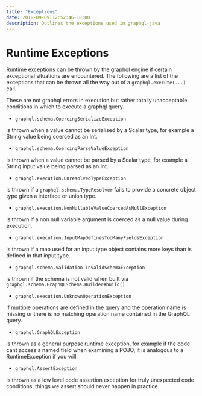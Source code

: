 ```yaml
---
title: "Exceptions"
date: 2018-09-09T12:52:46+10:00
description: Outlines the exceptions used in graphql-java
---
```

# Runtime Exceptions


Runtime exceptions can be thrown by the graphql engine if certain exceptional situations are encountered.  The following
are a list of the exceptions that can be thrown all the way out of a ``graphql.execute(...)`` call.

These are not graphql errors in execution but rather totally unacceptable conditions in which to execute a graphql query.
 
 -  `graphql.schema.CoercingSerializeException`

 is thrown when a value cannot be serialised by a Scalar type, for example
 a String value being coerced as an Int.


 -  `graphql.schema.CoercingParseValueException`

 is thrown when a value cannot be parsed by a Scalar type, for example
 a String input value being parsed as an Int.


 -  `graphql.execution.UnresolvedTypeException`

 is thrown if a `graphql.schema.TypeResolver` fails to provide a concrete
 object type given a interface or union type.


 -  `graphql.execution.NonNullableValueCoercedAsNullException`

 is thrown if a non null variable argument is coerced as a
 null value during execution.


 -  `graphql.execution.InputMapDefinesTooManyFieldsException`

 is thrown if a map used for an input type object contains
 more keys than is defined in that input type.


 -  `graphql.schema.validation.InvalidSchemaException`

 is thrown if the schema is not valid when built via
  `graphql.schema.GraphQLSchema.Builder#build()`

 -  `graphql.execution.UnknownOperationException`

if multiple operations are defined in the query and
the operation name is missing or there is no matching operation name
contained in the GraphQL query.

 -  `graphql.GraphQLException`

 is thrown as a general purpose runtime exception, for example if the code cant
 access a named field when examining a POJO, it is analogous to a RuntimeException if you will.


 -  `graphql.AssertException`

 is thrown as a low level code assertion exception for truly unexpected code conditions, things we assert
should never happen in practice.

